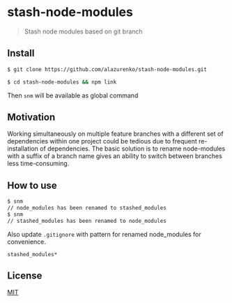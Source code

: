 # stash-node-modules

> Stash node modules based on git branch

## Install
```sh
$ git clone https://github.com/alazurenko/stash-node-modules.git

$ cd stash-node-modules && npm link
```

Then `snm` will be available as global command

## Motivation

Working simultaneously on multiple feature branches with a different set of
dependencies within one project could be tedious due to frequent
re-installation of dependencies. The basic solution is to rename node-modules
with a suffix of a branch name gives an ability to switch between branches less
time-consuming.

## How to use

```sh
$ snm
// node_modules has been renamed to stashed_modules
$ snm
// stashed_modules has been renamed to node_modules
```

Also update `.gitignore` with pattern for renamed node_modules for convenience.

```
stashed_modules*
```

## License

[MIT](https://opensource.org/licenses/mit-license.php)
